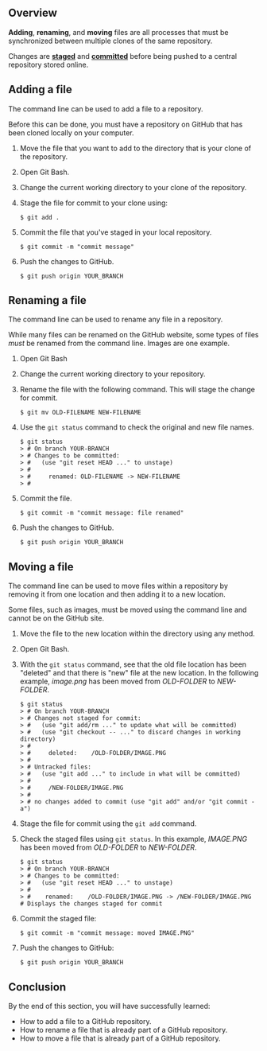 ## Overview

**Adding**, **renaming**, and **moving** files are all processes that must be synchronized 
between multiple clones of the same repository. 

Changes are [**staged**](glossary.md) and [**committed**](glossary.md) before being pushed 
to a central repository stored online.

## Adding a file

The command line can be used to add a file to a repository. 

Before this can be done, you must have a repository on GitHub that has been cloned locally on your computer.

1. Move the file that you want to add to the directory that is your clone of the repository.
2. Open Git Bash.
3. Change the current working directory to your clone of the repository.
4. Stage the file for commit to your clone using:

    ```
    $ git add . 
    ```
   
5. Commit the file that you've staged in your local repository.

    ```
    $ git commit -m "commit message"
    ```
   
6. Push the changes to GitHub.

    ```
    $ git push origin YOUR_BRANCH
    ```

## Renaming a file

The command line can be used to rename any file in a repository. 

While many files can be renamed on the GitHub website, some types of files *must* be renamed from the command line.
Images are one example.

1. Open Git Bash

2. Change the current working directory to your repository.

3. Rename the file with the following command. This will stage the change for commit.

    ```
    $ git mv OLD-FILENAME NEW-FILENAME
    ```

4. Use the `git status` command to check the original and new file names.

    ```
    $ git status
    > # On branch YOUR-BRANCH
    > # Changes to be committed:
    > #   (use "git reset HEAD ..." to unstage)
    > #
    > #     renamed: OLD-FILENAME -> NEW-FILENAME
    > #
    ```
   
5. Commit the file.

    ```
    $ git commit -m "commit message: file renamed"
    ```

6. Push the changes to GitHub.

    ```
    $ git push origin YOUR_BRANCH
    ```

## Moving a file

The command line can be used to move files within a repository by removing it
from one location and then adding it to a new location.

Some files, such as images, must be moved using the command line and cannot be
on the GitHub site. 

1. Move the file to the new location within the directory using any method.
2. Open Git Bash.
3. With the `git status` command, see that the old file location has been 
"deleted" and that there is "new" file at the new location. In the following
example, *image.png* has been moved from *OLD-FOLDER* to *NEW-FOLDER*.

    ```
    $ git status
    > # On branch YOUR-BRANCH
    > # Changes not staged for commit:
    > #   (use "git add/rm ..." to update what will be committed)
    > #   (use "git checkout -- ..." to discard changes in working directory)
    > #
    > #     deleted:    /OLD-FOLDER/IMAGE.PNG
    > #
    > # Untracked files:
    > #   (use "git add ..." to include in what will be committed)
    > #
    > #     /NEW-FOLDER/IMAGE.PNG
    > #
    > # no changes added to commit (use "git add" and/or "git commit -a")
    ```

4. Stage the file for commit using the `git add` command.
5. Check the staged files using `git status`. In this example, *IMAGE.PNG* has
been moved from *OLD-FOLDER* to *NEW-FOLDER*.

    ```
    $ git status
    > # On branch YOUR-BRANCH
    > # Changes to be committed:
    > #   (use "git reset HEAD ..." to unstage)
    > #
    > #    renamed:    /OLD-FOLDER/IMAGE.PNG -> /NEW-FOLDER/IMAGE.PNG
    # Displays the changes staged for commit
    ```
    
6. Commit the staged file:

    ```
    $ git commit -m "commit message: moved IMAGE.PNG"
    ```

7. Push the changes to GitHub:

    ```
    $ git push origin YOUR_BRANCH
    ```

## Conclusion

By the end of this section, you will have successfully learned:

- How to add a file to a GitHub repository. 
- How to rename a file that is already part of a GitHub repository. 
- How to move a file that is already part of a GitHub repository. 


